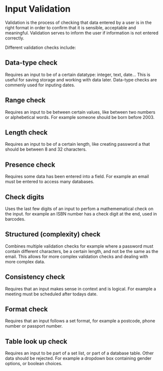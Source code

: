 # Input Validation
Validation is the process of checking that data entered by a user is in the right format in order to confirm that it is sensible, acceptable and meaningful. Validation serves to inform the user if information is not entered correctly.

Different validation checks include:

## Data-type check
Requires an input to be of a certain datatype: integer, text, date... This is useful for saving storage and working with data later. Data-type checks are commenly used for inputing dates.

## Range check
Requires an input to be between certain values, like between two numbers or alphebetical words. For example someone should be born before 2003.

## Length check
Requires an input to be of a certain length, like creating password a that should be between 8 and 32 characters. 

## Presence check
Requires some data has been entered into a field. For example an email must be entered to access many databases.

## Check digits
Uses the last few digits of an input to perfom a mathemematical check on the input. for example an ISBN number has a check digit at the end, used in barcodes.

## Structured (complexity) check
Combines multiple validation checks for example where a password must contain different characters, be a certain length, and not be the same as the email. This allows for more complex validation checks and dealing with more complex data.

## Consistency check
Requires that an input makes sense in context and is logical. For example a meeting must be scheduled after todays date.

## Format check
Requires that an input follows a set format, for example a postcode, phone number or passport number.

## Table look up check
Requires an input to be part of a set list, or part of a database table. Other data should be rejected. For example a dropdown box containing gender options, or boolean choices.
